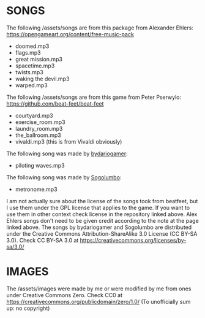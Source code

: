 # SONGS

The following /assets/songs are from this package from Alexander Ehlers:
https://opengameart.org/content/free-music-pack
- doomed.mp3
- flags.mp3
- great mission.mp3
- spacetime.mp3
- twists.mp3
- waking the devil.mp3
- warped.mp3

The following /assets/songs are from this game from Peter Pserwylo:
https://github.com/beat-feet/beat-feet
- courtyard.mp3
- exercise_room.mp3
- laundry_room.mp3
- the_ballroom.mp3
- vivaldi.mp3 (this is from Vivaldi obviously)

The following song was made by [bydariogamer](https://github.com/bydariogamer):

- piloting waves.mp3

The following song was made by [Sogolumbo](https://github.com/sogolumbo):

- metronome.mp3

I am not actually sure about the license of the songs took from beatfeet,
but I use them under the GPL license that applies to the game. If you want
to use them in other context check license in the repository linked above.
Alex Ehlers songs don't need to be given credit according to the note at
the page linked above.
The songs by bydariogamer and Sogolumbo are distributed under the Creative Commons Attribution-ShareAlike 3.0 License (CC BY-SA 3.0).
Check CC BY-SA 3.0 at https://creativecommons.org/licenses/by-sa/3.0/

# IMAGES

The /assets/images were made by me or were modified by me from ones under Creative Commons Zero.
Check CC0 at https://creativecommons.org/publicdomain/zero/1.0/
(To unofficially sum up: no copyright)